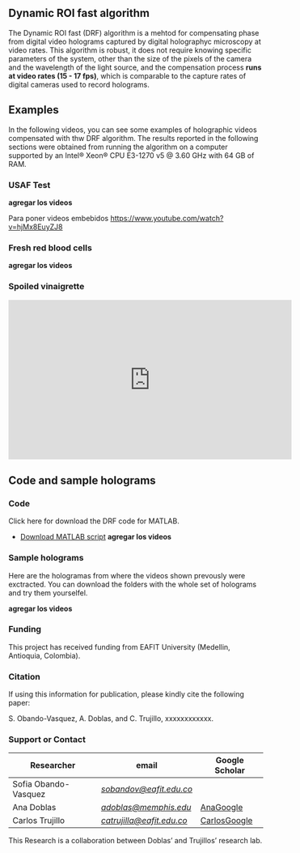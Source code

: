 ## Dynamic ROI fast algorithm

The Dynamic ROI fast (DRF) algorithm is a mehtod for compensating phase from digital video holograms captured by digital holographyc microscopy at video rates. 
This algorithm is robust, it does not require knowing specific parameters of the system, other than the size of the pixels of the camera and the wavelength of the light source, and the compensation process **runs at video rates (15 - 17 fps)**, which is comparable to the capture rates of digital cameras used to record holograms. 

## Examples

In the following videos, you can see some examples of holographic videos compensated with thw DRF algorithm. 
The results reported in the following sections were obtained from running the algorithm on a computer supported by an Intel® Xeon® CPU E3-1270 v5 @ 3.60 GHz with 64 GB of RAM.

### USAF Test
**agregar los videos**

Para poner videos embebidos 
https://www.youtube.com/watch?v=hjMx8EuyZJ8 

### Fresh red blood cells
**agregar los videos**

### Spoiled vinaigrette
<p align="center">
<iframe width="560" height="315" src="https://www.youtube.com/embed/JevDJM25aVI" title="YouTube video player" frameborder="0" allow="accelerometer; autoplay; clipboard-write; encrypted-media; gyroscope; picture-in-picture" allowfullscreen></iframe>
</p>  

## Code and sample holograms

### Code

Click here for download the DRF code for MATLAB. 
* [Download MATLAB script](https://drive.google.com/file/d/1Z_uzQeUmP79HdQMYWdQggInOGumdvZgb/view?usp=sharing)
**agregar los videos**

### Sample holograms

Here are the hologramas from where the videos shown prevously were exctracted. You can download the folders with the whole set of holograms and try them yourselfel.

**agregar los videos**


### Funding
This project has received funding from EAFIT University (Medellin, Antioquia, Colombia).

### Citation
If using this information for publication, please kindly cite the following paper:

S. Obando-Vasquez, A. Doblas, and C. Trujillo, xxxxxxxxxxxx.

### Support or Contact 

| Researcher  | email | Google Scholar | 
| ------------- | ------------- |-------------| 
| Sofia Obando-Vasquez | *sobandov@eafit.edu.co* |  | 
| Ana Doblas| *adoblas@memphis.edu* | [AnaGoogle](https://scholar.google.es/citations?user=PvvDEMYAAAAJ&hl=en) |
| Carlos Trujillo| *catrujilla@eafit.edu.co* | [CarlosGoogle](https://scholar.google.com/citations?user=BKVrl2gAAAAJ&hl=es) |

This Research is a collaboration between Doblas’ and Trujillos’ research lab.

